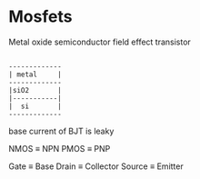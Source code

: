 # Mosfets

Metal oxide semiconductor field effect transistor

```

-------------
| metal     |
-------------
|siO2       |
|-----------|
|  si       |
-------------

```

base current of BJT  is leaky



NMOS $\equiv$ NPN
PMOS $\equiv$ PNP

Gate $\equiv$ Base
Drain $\equiv$ Collector
Source $\equiv$ Emitter


